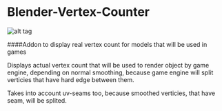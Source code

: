 # Blender-Vertex-Counter
![alt tag](https://raw.githubusercontent.com/curly-brace/Blender-Vertex-Counter/master/Screenshot_20160812_121053.png)

####Addon to display real vertex count for models that will be used in games

Displays actual vertex count that will be used to render object by game engine, depending on normal smoothing, because game engine will split verticies that have hard edge between them.

Takes into account uv-seams too, because smoothed verticies, that have seam, will be splited.

